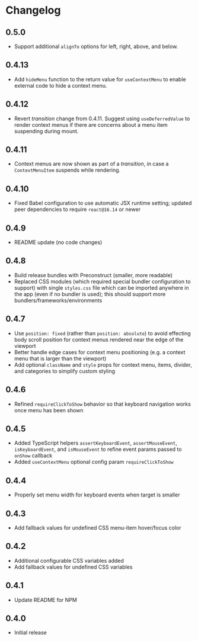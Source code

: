 # Changelog

## 0.5.0
* Support additional `alignTo` options for left, right, above, and below.

## 0.4.13
* Add `hideMenu` function to the return value for `useContextMenu` to enable external code to hide a context menu.

## 0.4.12
* Revert _transition_ change from 0.4.11. Suggest using `useDeferredValue` to render context menus if there are concerns about a menu item suspending during mount.

## 0.4.11
* Context menus are now shown as part of a _transition_, in case a `ContextMenuItem` suspends while rendering.

## 0.4.10
* Fixed Babel configuration to use automatic JSX runtime setting; updated peer dependencies to require `react@16.14` or newer

## 0.4.9
* README update (no code changes)

## 0.4.8
* Build release bundles with Preconstruct (smaller, more readable)
* Replaced CSS modules (which required special bundler configuration to support) with single `styles.css` file which can be imported anywhere in the app (even if no bundler is used); this should support more bundlers/frameworks/environments

## 0.4.7
* Use `position: fixed` (rather than `position: absolute`) to avoid effecting body scroll position for context menus rendered near the edge of the viewport
* Better handle edge cases for context menu positioning (e.g. a context menu that is larger than the viewport)
* Add optional `className` and `style` props for context menu, items, divider, and categories to simplify custom styling

## 0.4.6
* Refined `requireClickToShow` behavior so that keyboard navigation works once menu has been shown

## 0.4.5
* Added TypeScript helpers `assertKeyboardEvent`, `assertMouseEvent`, `isKeyboardEvent`, and `isMouseEvent` to refine event params passed to `onShow` callback
* Added `useContextMenu` optional config param `requireClickToShow`

## 0.4.4
* Properly set menu width for keyboard events when target is smaller

## 0.4.3
* Add fallback values for undefined CSS menu-item hover/focus color

## 0.4.2
* Additional configurable CSS variables added
* Add fallback values for undefined CSS variables

## 0.4.1
* Update README for NPM

## 0.4.0
* Initial release
